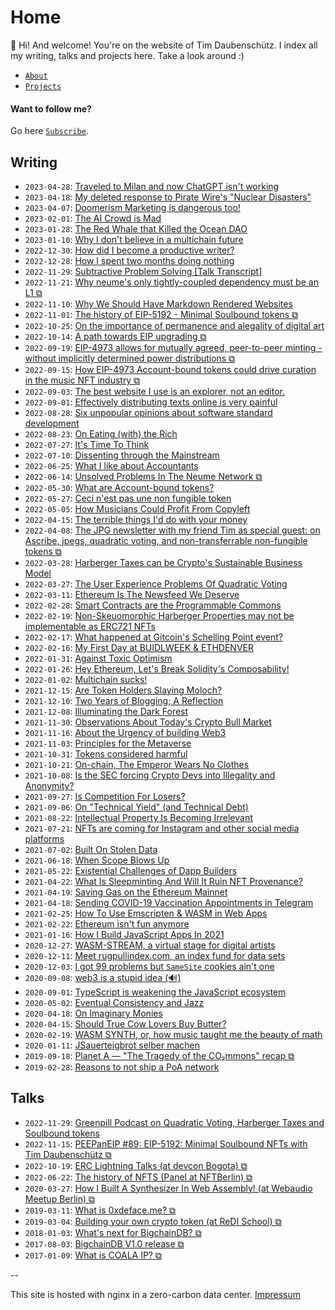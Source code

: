 # Home

👋 Hi! And welcome! You're on the website of Tim Daubenschütz. I index all my
writing, talks and projects here. Take a look around :)

- [`About`](about.html)
- [`Projects`](projects.html)

#### Want to follow me?

Go here [`Subscribe`](subscribe.html).

## Writing

- `2023-04-28`: [Traveled to Milan and now ChatGPT isn't working](posts/2023-04-28/traveled-to-milan-and-now-chatgpt-is-not-working.html)
- `2023-04-18`: [My deleted response to Pirate Wire's "Nuclear Disasters"](posts/2023-04-18/my-response-to-pirate-wires-nuclear-disasters.html)
- `2023-04-07`: [Doomerism Marketing is dangerous too!](posts/2023-04-08/doomerism-marketing-is-dangerous-too.html)
- `2023-02-01`: [The AI Crowd is Mad](posts/2023-02-01/the-ai-crowd-is-mad.html)
- `2023-01-28`: [The Red Whale that Killed the Ocean DAO](posts/2023-01-28/the-red-whale-that-killed-the-ocean-dao.html)
- `2023-01-10`: [Why I don't believe in a multichain future](posts/2022-01-02/multichain-future.html)
- `2022-12-30`: [How did I become a productive writer?](posts/2022-12-30/How-did-I-become-a-productive-writer.html)
- `2022-12-28`: [How I spent two months doing nothing](posts/2022-12-28/How-I-spent-two-months-doing-nothing.html)
- `2022-11-29`: [Subtractive Problem Solving [Talk Transcript]](posts/2022-11-29/subtractive-problem-solving.html)
- `2022-11-21`: [Why neume's only tightly-coupled dependency must be an L1 ⧉](https://neume.network/posts/why-neume-s-only-tightly-coupled-dependency-must-be-an-l1/)
- `2022-11-10`: [Why We Should Have Markdown Rendered Websites](posts/2022-11-10/why-we-should-have-markdown-rendered-websites.html)
- `2022-11-01`: [The history of EIP-5192 - Minimal Soulbound tokens ⧉](https://ethereum-magicians.org/t/final-eip-5192-minimal-soulbound-nfts/9814/20?u=timdaub)
- `2022-10-25`: [On the importance of permanence and alegality of digital art](posts/2022-10-25/on-the-importance-of-permanence-and-alegality-of-digital-art.html)
- `2022-10-14`: [A path towards EIP upgrading ⧉](https://ethereum-magicians.org/t/erc-lightning-talk-a-path-towards-eip-upgrading/11321?u=timdaub)
- `2022-09-19`: [EIP-4973 allows for mutually agreed, peer-to-peer minting - without implicitly determined power distributions ⧉](https://ethereum-magicians.org/t/eip-4973-account-bound-tokens/8825/129?u=timdaub)
- `2022-09-15`: [How EIP-4973 Account-bound tokens could drive curation in the music NFT industry ⧉](https://neume.network/posts/how-eip-4973-account-bound-tokens-could-drive-curation-in-the-music-nft-industry/)
- `2022-09-03`: [The best website I use is an explorer, not an editor.](posts/2022-09-03/the-best-website-i-use-is-an-explorer-not-an-editor.html)
- `2022-09-01`: [Effectively distributing texts online is very painful](posts/2022-09-01/effectively-distributing-texts-online-is-very-painful.html)
- `2022-08-28`: [Six unpopular opinions about software standard development](posts/2022-08-28/six-unpopular-opinions-about-software-standard-development.html)
- `2022-08-23`: [On Eating (with) the Rich](posts/2022-08-23/on-eating-with-the-rich.html)
- `2022-07-27`: [It's Time To Think](posts/2022-07-27/its-time-to-think.html)
- `2022-07-10`: [Dissenting through the Mainstream](posts/2022-07-10/dissenting-through-the-mainstream.html)
- `2022-06-25`: [What I like about Accountants](posts/2022-06-30/what-i-like-about-accountants.html)
- `2022-06-14`: [Unsolved Problems In The Neume Network ⧉](https://neume.network/posts/unsolved-problems-in-the-neume-network/)
- `2022-05-30`: [What are Account-bound tokens?](posts/2022-05-30/what-are-account-bound-tokens.html)
- `2022-05-27`: [Ceci n'est pas une non fungible token](posts/2022-05-27/ceci-n-est-pas-une-non-fungible-token.html)
- `2022-05-05`: [How Musicians Could Profit From Copyleft](posts/2022-05-05/how-musicians-could-profit-from-copyleft.html)
- `2022-04-15`: [The terrible things I'd do with your money](posts/2022-04-15/the-terrible-things-I-would-do-with-your-money.html)
- `2022-04-08`: [The JPG newsletter with my friend Tim as special guest: on Ascribe, jpegs, quadratic voting, and non-transferrable non-fungible tokens ⧉](https://jpg100.substack.com/p/the-jpg-newsletter-with-my-friend)
- `2022-03-28`: [Harberger Taxes can be Crypto's Sustainable Business Model](posts/2022-03-28/harberger-tax-can-cryptos-sustainable-business-model.html)
- `2022-03-27`: [The User Experience Problems Of Quadratic Voting](posts/2022-03-27/the-user-experience-problems-of-quadratic-voting.html)
- `2022-03-11`: [Ethereum Is The Newsfeed We Deserve](posts/2022-03-11/ethereum-is-the-newsfeed-we-deserve.html)
- `2022-02-28`: [Smart Contracts are the Programmable Commons](posts/2022-02-28/smart-contracts-are-programmable-commons.html)
- `2022-02-19`: [Non-Skeuomorphic Harberger Properties may not be implementable as ERC721 NFTs](posts/2022-02-19/non-skeuomorphic-harberger-properties-erc721-nfts.html)
- `2022-02-17`: [What happened at Gitcoin's Schelling Point event?](posts/2022-02-17/gitcoin-schelling-point-ethdenver.html)
- `2022-02-16`: [My First Day at BUIDLWEEK & ETHDENVER](posts/2022-02-16/ethdenver-buidl-week-day-one.html)
- `2022-01-31`: [Against Toxic Optimism](posts/2022-01-31/against-toxic-optimism.html)
- `2022-01-26`: [Hey Ethereum, Let's Break Solidity's Composability!](posts/2022-01-26/ethereum-break-composability-solidity.html)
- `2022-01-02`: [Multichain sucks!](posts/2022-01-02/multichain-future.html)
- `2021-12-15`: [Are Token Holders Slaying Moloch?](posts/2021-12-15/token-holders-arent-slaying-moloch.html)
- `2021-12-10`: [Two Years of Blogging; A Reflection](posts/2021-12-10/two-years-of-bloggin-a-reflection.html)
- `2021-12-08`: [Illuminating the Dark Forest](posts/2021-12-08/illuminating-the-dark-forest.html)
- `2021-11-30`: [Observations About Today's Crypto Bull Market](posts/2021-11-30/original-observations-about-todays-crypto-bull-market.html)
- `2021-11-16`: [About the Urgency of building Web3](posts/2021-11-16/the-urgency-of-building-web3.html)
- `2021-11-03`: [Principles for the Metaverse](posts/2021-11-03/principles-for-the-metaverse.html)
- `2021-10-31`: [Tokens considered harmful](posts/2021-10-31/tokens-considered-harmful.html)
- `2021-10-21`: [On-chain, The Emperor Wears No Clothes](posts/2021-10-21/on-chain-the-emperor-wears-no-clothes.html)
- `2021-10-08`: [Is the SEC forcing Crypto Devs into Illegality and Anonymity?](posts/2021-10-08/detokenization-or-anonymization.html)
- `2021-09-27`: [Is Competition For Losers?](posts/2021-09-27/is-competition-for-losers.html)
- `2021-09-06`: [On "Technical Yield" (and Technical Debt)](posts/2021-09-06/technical-debt-and-yield.html)
- `2021-08-22`: [Intellectual Property Is Becoming Irrelevant](posts/2021-08-22/intellectual-property-will-become-irrelevant.html)
- `2021-07-21`: [NFTs are coming for Instagram and other social media platforms](posts/2021-07-21/nfts-are-coming-for-instagram.html)
- `2021-07-02`: [Built On Stolen Data](posts/2021-07-02/built-on-stolen-data.html)
- `2021-06-18`: [When Scope Blows Up](posts/2021-06-18/when-scope-blows-up.html)
- `2021-05-22`: [Existential Challenges of Dapp Builders](posts/2021-05-22/ethereum-layer2-scaling-rollups-dapps-sidechains.html)
- `2021-04-22`: [What Is Sleepminting And Will It Ruin NFT Provenance?](posts/2021-04-22/nft-sleepminting-beeple-provenance.html)
- `2021-04-19`: [Saving Gas on the Ethereum Mainnet](posts/2021-04-19/ethereum-web3-saving-gas-mainnet.html)
- `2021-04-18`: [Sending COVID-19 Vaccination Appointments in Telegram](posts/2021-04-18/vaccination-bot-serenissimo.html)
- `2021-02-25`: [How To Use Emscripten & WASM in Web Apps](posts/2021-02-25/emscripten-wasm.html)
- `2021-02-22`: [Ethereum isn't fun anymore](posts/2021-02-22/ethereum-isnt-fun-anymore.html)
- `2021-01-16`: [How I Build JavaScript Apps In 2021](posts/2021-01-16/web-principles.html)
- `2020-12-27`: [WASM-STREAM, a virtual stage for digital artists](posts/2020-12-27/wasm-stream.html)
- `2020-12-11`: [Meet rugpullindex.com, an index fund for data sets](posts/2020-12-11/rugpullindex.html)
- `2020-12-03`: [I got 99 problems but `SameSite` cookies ain't one](posts/2020-12-03/samesite.html)
- `2020-09-08`: [web3 is a stupid idea (🔊)](posts/2020-09-08/web3.html)
- `2020-09-01`: [TypeScript is weakening the JavaScript ecosystem](posts/2020-09-01/typescript.html)
- `2020-05-02`: [Eventual Consistency and Jazz](posts/2020-05-02/jazz.html)
- `2020-04-18`: [On Imaginary Monies](posts/2020-04-18/imaginary.html)
- `2020-04-15`: [Should True Cow Lovers Buy Butter?](posts/2020-04-15/butter.html)
- `2020-02-19`: [WASM SYNTH, or, how music taught me the beauty of math](posts/2020-02-19/wasm-synth.html)
- `2020-01-11`: [JSauerteigbrot selber machen](posts/2020-01-11/sourdough.html)
- `2019-09-18`: [Planet A — "The Tragedy of the CO₂mmons" recap ⧉](https://www.dist0rtion.com/2019/09/18/planet-a-ccc-ethberlin-recap/)
- `2019-02-28`: [Reasons to not ship a PoA network](posts/2019-02-28/poa.html)

## Talks

- `2022-11-29`: [Greenpill Podcast on Quadratic Voting, Harberger Taxes and Soulbound tokens](https://www.youtube.com/watch?v=-wQ8VgcoFsg)
- `2022-11-15`: [PEEPanEIP #89: EIP-5192: Minimal Soulbound NFTs with Tim Daubenschütz ⧉](https://www.youtube.com/watch?v=unFTcUjQE3o)
- `2022-10-19`: [ERC Lightning Talks (at devcon Bogota) ⧉](https://www.youtube.com/watch?v=LhUgGSzZL4Y)
- `2022-06-22`: [The history of NFTS (Panel at NFTBerlin) ⧉](https://www.youtube.com/watch?v=b9xdl9Gr_WA)
- `2020-03-27`: [How I Built A Synthesizer In Web Assembly! (at Webaudio Meetup Berlin) ⧉](https://www.youtube.com/watch?v=QJ0k_Qa5VGI)
- `2019-03-11`: [What is 0xdeface.me? ⧉](https://www.youtube.com/watch?v=BvHzk1bojdg)
- `2019-03-04`: [Building your own crypto token (at ReDI School) ⧉](https://www.youtube.com/watch?v=_0Y2OfLQoTA)
- `2018-01-03`: [What's next for BigchainDB? ⧉](https://www.youtube.com/watch?v=IhlfygdpL1Q)
- `2017-08-03`: [BigchainDB V1.0 release ⧉](https://www.youtube.com/watch?v=zYa-GGNwxXo)
- `2017-01-09`: [What is COALA IP? ⧉](https://www.youtube.com/watch?v=hF9RaUAy-6g)

--

This site is hosted with nginx in a zero-carbon data center. [Impressum](./impressum.html)
